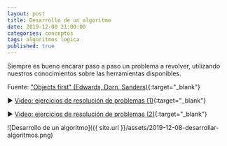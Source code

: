 ```yaml
---
layout: post
title: Desarrollo de un algoritmo
date: 2019-12-08 21:00:00
categories: conceptos
tags: algoritmos logica
published: true
---
```


Siempre es bueno encarar paso a paso un problema a revolver, utilizando nuestros conocimientos sobre las herramientas disponibles.

Fuente: ["Objects first" (Edwards, Dorn, Sanders)](http://sofia.cs.vt.edu/cs1114-ebooklet/){:target="_blank"}

▶️ [Video: ejercicios de resolución de problemas (1)](https://youtu.be/wv1VFXgZbV0){:target="_blank"}

▶️ [Video: ejercicios de resolución de problemas (2)](www.youtube.com/watch?v=DqXFtylWI10){:target="_blank"}

![Desarrollo de un algoritmo]({{ site.url }}/assets/2019-12-08-desarrollar-algoritmos.png)

